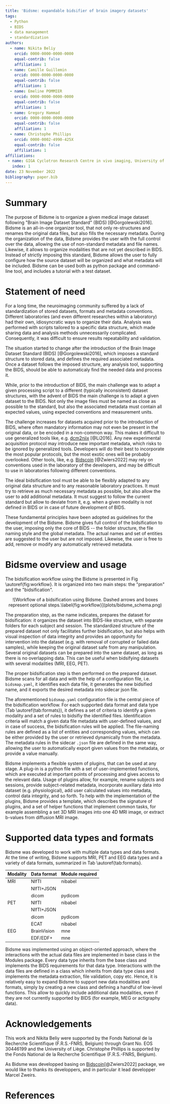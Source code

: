 ```yaml
---
title: 'Bidsme: expandable bidsifier of brain imagery datasets'
tags:
  - Python
  - BIDS
  - data management
  - standardization
authors:
  - name: Nikita Beliy
    orcid: 0000-0000-0000-0000
    equal-contrib: false
    affiliation: 1
  - name: Camille Guillemin
    orcid: 0000-0000-0000-0000
    equal-contrib: false
    affiliation: 1
  - name: Emeline POMMIER
    orcid: 0000-0000-0000-0000
    equal-contrib: false
    affiliation: 1
  - name: Gregory Hammad
    orcid: 0000-0000-0000-0000
    equal-contrib: false
    affiliation: 1
  - name: Christophe Phillips
    orcid: 0000-0002-4990-425X
    equal-contrib: false
    affiliation: 1
affiliations:
 - name: GIGA Cyclotron Research Centre in vivo imaging, University of Liege, Liege, Belgium
   index: 1
date: 23 November 2022
bibliography: paper.bib
---
```


# Summary

The purpose of Bidsme is to organize a given medical image dataset following "Brain Image Dataset Standard" (BIDS) [@Gorgolewski2016]. Bidsme is an all-in-one organizer tool, that not only re-structures and renames the original data files, but also fills the necessary metadata. During the organization of the data, Bidsme provides the user with the full control over the data, allowing the use of non-standard metadata and file names. Likewise, it allows to organize modalities that are not yet described in BIDS. Instead of strictly imposing this standard, Bidsme allows the user to fully configure how the source dataset will be organized and what metadata will be included. Bidsme can be used both as python package and command-line tool, and includes a tutorial with a test dataset.

# Statement of need

For a long time, the neuroimaging community suffered by a lack of standardization of stored datasets, formats and metadata conventions. Different laboratories (and even different researches within a laboratory) had their own, idiosyncratic ways to organize their data. Analysis was performed with scripts tailored to a specific data structure, which made sharing data and analysis methods unnecessarily complicated. Consequently, it was difficult to ensure results repeatability and validation. 

The situation started to change after the introduction of the Brain Image Dataset Standard (BIDS) [@Gorgolewski2016], which imposes a standard structure to stored data, and defines the required associated metadata. Once a dataset follows the imposed structure, any analysis tool, supporting the BIDS, should be able to automaticaly find the needed data and process it.

While, prior to the introduction of BIDS, the main challenge was to adapt a given processing script to a different (typically inconsistent) dataset structures, with the advent of BIDS the main challenge is to adapt a given dataset to the BIDS. Not only the image files must be named as close as possible to the standard, but also the associated metadata must contain all expected values, using expected conventions and measurement units.

The challenge increases for datasets acquired prior to the introduction of BIDS, where often mandatory information may not even be present in the original data, or be encoded in a non-common way. This makes it difficult to use generalized tools like, e.g. [dcm2niix](https://github.com/rordenlab/dcm2niix) [@Li2016]. Any new experimental acquisition protocol may introduce new important metadata, which risks to be ignored by generalized tools. Developers will do their best to incorporate the most popular protocols, but the most exotic ones will be probably overlooked. Other tools, like, e.g. [Bidscoin](https://github.com/Donders-Institute/bidscoin) [@Zwiers2022] may rely on conventions used in the laboratory of the developers, and may be difficult to use in laboratories following different conventions.

The ideal bidsification tool must be able to be flexibly adapted to any original data structure and to any reasonable laboratory practices. It must try to retrieve as much necessary metadata as possible, but also allow the user to add additional metadata. It must suggest to follow the current standard but allow to deviate from it, e.g. when a given modality is not defined in BIDS or in case of future development of BIDS.

These fundamental principles have been adopted as guidelines for the development of the Bidsme. Bidsme gives full control of the bidsification to the user, imposing only the core of BIDS -- the folder structure, the file naming style and the global metadata. The actual names and set of entities are suggested to the user but are not imposed. Likewise, the user is free to add, remove or modify any automatically retrieved metadata.

# Bidsme overview and usage

The bidsification workflow using the Bidsme is presented in Fig \autoref{fig:workflow}. It is organized into two main steps: the "preparation" and the "bidsification".

<center>
![Workflow of a bidsification using Bidsme. Dashed arrows and boxes represent optional steps.\label{fig:workflow}](plots/bidsme_schema.png)
</center>

The preparation step, as the name indicates, prepares the dataset for bidsification: it organizes the dataset into BIDS-like structure, with separate folders for each subject and session. The standardized structure of the prepared dataset not only facilitates further bidsification, but also helps with visual inspection of data integrity and provides an opportunity for intervention into the dataset (e.g. with removal of corrupted or failed data samples), while keeping the original dataset safe from any manipulation. Several original datasets can be prepared into the same dataset, as long as there is no overlapping data. This can be useful when bidsifying datasets with several modalities (MRI, EEG, PET).

The proper bidsification step is then performed on the prepared dataset. Bidsme scans for all data and with the help of a configuration file, i.e. `bidsmap.yaml`, it identifies each data file, it generates the new bidsified name, and it exports the desired metadata into sidecar json file.

The aforementioned `bidsmap.yaml` configuration file is the central piece of the bidsification workflow. For each supported data format and data type (Tab \autoref{tab:formats}), it defines a set of criteria to identify a given modality and a set of rules to bidsifiy the identified files. Identification criteria will match a given data file metadata with user-defined values, and in case of success, the bidsification rules will be applied. The file-naming rules are defined as a list of entities and corresponding values, which can be either provided by the user or retrieved dynamically from the metadata. The metadata rules in the sidecar `.json` file are defined in the same way, allowing the user to automatically export given values from the metadata, or provide a value manually.

Bidsme implements a flexible system of plugins, that can be used at any stage. A plug-in is a python file with a set of user-implemented functions, which are executed at important points of processing and gives access to the relevant data. Usage of plugins allow, for example, rename subjects and sessions, provide subject-related metadata, incorporate auxiliary data into dataset (e.g. physiological), add user calculated values into metadata, control data integrity, and so forth. To help with the implementation of the plugins, Bidsme provides a template, which describes the signature of plugins, and a set of helper functions that implement common tasks, for example assembling a set 3D MRI images into one 4D MRI image, or extract b-values from diffusion MRI image.

# Supported data types and formats

Bidsme was developed to work with multiple data types and data formats. At the time of writing, Bidsme supports MRI, PET and EEG data types and a variety of data formats, summarized in Tab \autoref{tab:formats}.

<center>

| Modality | Data format | Module required |
| --------     | -----------        | -------------             |
| MRI        | NIfTI            | nibabel              |
|              | NIfTI+JSON  |                           |
|              | dicom          | pydicom            |
| PET        | NIfTI            | nibabel              |
|              | NIfTI+JSON  |                           |
|              | dicom          | pydicom             |
|              | ECAT            | nibabel               |
| EEG       | BrainVision   | mne                   |
|              | EDF/EDF+    | mne                   |

</center>

Bidsme was implemented using an object-oriented approach, where the interactions with the actual data files are implemented in base class in the Modules package. Every data type inherits from the base class and implements the BIDS requirements for that data type. Interactions with the data files are defined in a class which inherits from data type class and implements the metadata extraction, file validation, copy etc. Hence, it is relatively easy to expand Bidsme to support new data modalities and formats,  simply by creating a new class and defining a handful of low-level functions. This allow to quickly include additional data modalities, even if they are not currently supported by BIDS (for example, MEG or actigraphy data).

# Acknowledgements

This work and Nikita Beliy were supported by the Fonds National de la Recherche Scientifique (F.R.S.-FNRS, Belgium) through Grant No. EOS 30446199 and the University of Liège. Christophe Phillips is supported by the Fonds National de la Recherche Scientifique (F.R.S.-FNRS, Belgium).

As Bidsme was developped basing on [Bidscoin](https://github.com/Donders-Institute/bidscoin)[@Zwiers2022] package, we would like to thanks its developpers, and in particular it lead developper Marcel Zweirs.

# References